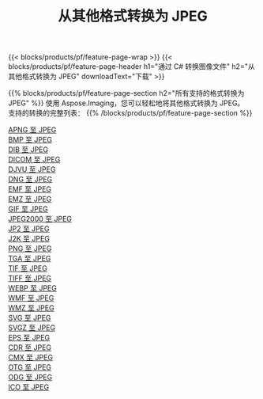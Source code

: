 ﻿---
title: 从其他格式转换为 JPEG 
weight: 3920
url: /zh-hans/java/conversion/to/jpeg 
lang: zh-hans
langdirlevel: 2
locales: zh-hans,ja,it,ru,de,es,fr,nl,id,lt,pl,pt,vi,tr,ko,zh-hant,ar,hi,th,sv,cs,uk,he
description: 使用 Aspose.Imaging，您可以轻松地将其他格式转换为 JPEG
---

{{< blocks/products/pf/feature-page-wrap >}}
{{< blocks/products/pf/feature-page-header h1="通过 C# 转换图像文件" h2="从其他格式转换为 JPEG" downloadText="下载" >}}


{{% blocks/products/pf/feature-page-section  h2="所有支持的格式转换为 JPEG" %}}
使用 Aspose.Imaging，您可以轻松地将其他格式转换为 JPEG。
<br/>
支持的转换的完整列表：
{{% /blocks/products/pf/feature-page-section %}}
<div class="container-fluid productfamilypage bg-gray">
    <div class="convertypes bg-gray agp-content section">
        <div class="container">
		<div class="row other-converters">
		    <div class='col-md-2 other-converter remove-lp remove-rp'><a href="/imaging/zh-hans/java/conversion/apng-to-jpeg" >APNG 至 JPEG</a></div>
<div class='col-md-2 other-converter remove-lp remove-rp'><a href="/imaging/zh-hans/java/conversion/bmp-to-jpeg" >BMP 至 JPEG</a></div>
<div class='col-md-2 other-converter remove-lp remove-rp'><a href="/imaging/zh-hans/java/conversion/dib-to-jpeg" >DIB 至 JPEG</a></div>
<div class='col-md-2 other-converter remove-lp remove-rp'><a href="/imaging/zh-hans/java/conversion/dicom-to-jpeg" >DICOM 至 JPEG</a></div>
<div class='col-md-2 other-converter remove-lp remove-rp'><a href="/imaging/zh-hans/java/conversion/djvu-to-jpeg" >DJVU 至 JPEG</a></div>
<div class='col-md-2 other-converter remove-lp remove-rp'><a href="/imaging/zh-hans/java/conversion/dng-to-jpeg" >DNG 至 JPEG</a></div>
<div class='col-md-2 other-converter remove-lp remove-rp'><a href="/imaging/zh-hans/java/conversion/emf-to-jpeg" >EMF 至 JPEG</a></div>
<div class='col-md-2 other-converter remove-lp remove-rp'><a href="/imaging/zh-hans/java/conversion/emz-to-jpeg" >EMZ 至 JPEG</a></div>
<div class='col-md-2 other-converter remove-lp remove-rp'><a href="/imaging/zh-hans/java/conversion/gif-to-jpeg" >GIF 至 JPEG</a></div>
<div class='col-md-2 other-converter remove-lp remove-rp'><a href="/imaging/zh-hans/java/conversion/jpeg2000-to-jpeg" >JPEG2000 至 JPEG</a></div>
<div class='col-md-2 other-converter remove-lp remove-rp'><a href="/imaging/zh-hans/java/conversion/jp2-to-jpeg" >JP2 至 JPEG</a></div>
<div class='col-md-2 other-converter remove-lp remove-rp'><a href="/imaging/zh-hans/java/conversion/j2k-to-jpeg" >J2K 至 JPEG</a></div>
<div class='col-md-2 other-converter remove-lp remove-rp'><a href="/imaging/zh-hans/java/conversion/png-to-jpeg" >PNG 至 JPEG</a></div>
<div class='col-md-2 other-converter remove-lp remove-rp'><a href="/imaging/zh-hans/java/conversion/tga-to-jpeg" >TGA 至 JPEG</a></div>
<div class='col-md-2 other-converter remove-lp remove-rp'><a href="/imaging/zh-hans/java/conversion/tif-to-jpeg" >TIF 至 JPEG</a></div>
<div class='col-md-2 other-converter remove-lp remove-rp'><a href="/imaging/zh-hans/java/conversion/tiff-to-jpeg" >TIFF 至 JPEG</a></div>
<div class='col-md-2 other-converter remove-lp remove-rp'><a href="/imaging/zh-hans/java/conversion/webp-to-jpeg" >WEBP 至 JPEG</a></div>
<div class='col-md-2 other-converter remove-lp remove-rp'><a href="/imaging/zh-hans/java/conversion/wmf-to-jpeg" >WMF 至 JPEG</a></div>
<div class='col-md-2 other-converter remove-lp remove-rp'><a href="/imaging/zh-hans/java/conversion/wmz-to-jpeg" >WMZ 至 JPEG</a></div>
<div class='col-md-2 other-converter remove-lp remove-rp'><a href="/imaging/zh-hans/java/conversion/svg-to-jpeg" >SVG 至 JPEG</a></div>
<div class='col-md-2 other-converter remove-lp remove-rp'><a href="/imaging/zh-hans/java/conversion/svgz-to-jpeg" >SVGZ 至 JPEG</a></div>
<div class='col-md-2 other-converter remove-lp remove-rp'><a href="/imaging/zh-hans/java/conversion/eps-to-jpeg" >EPS 至 JPEG</a></div>
<div class='col-md-2 other-converter remove-lp remove-rp'><a href="/imaging/zh-hans/java/conversion/cdr-to-jpeg" >CDR 至 JPEG</a></div>
<div class='col-md-2 other-converter remove-lp remove-rp'><a href="/imaging/zh-hans/java/conversion/cmx-to-jpeg" >CMX 至 JPEG</a></div>
<div class='col-md-2 other-converter remove-lp remove-rp'><a href="/imaging/zh-hans/java/conversion/otg-to-jpeg" >OTG 至 JPEG</a></div>
<div class='col-md-2 other-converter remove-lp remove-rp'><a href="/imaging/zh-hans/java/conversion/odg-to-jpeg" >ODG 至 JPEG</a></div>
<div class='col-md-2 other-converter remove-lp remove-rp'><a href="/imaging/zh-hans/java/conversion/ico-to-jpeg" >ICO 至 JPEG</a></div>
                </div>
        </div>
    </div>
</div>
<br/>

